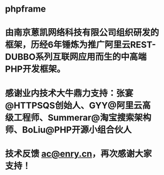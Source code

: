 # phpframe
# 由南京蒽凯网络科技有限公司组织研发的框架，历经6年锤炼为推广阿里云REST-DUBBO系列互联网应用而生的中高端PHP开发框架。
# 感谢业内技术大牛鼎力支持：张宴@HTTPSQS创始人、GYY@阿里云高级工程师、Summerar@淘宝搜索架构师、BoLiu@PHP开源小组合伙人
# 技术反馈 ac@enry.cn，再次感谢大家支持！
